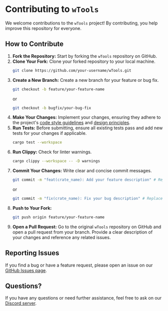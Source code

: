 # Contributing to `wTools`

We welcome contributions to the `wTools` project! By contributing, you help improve this repository for everyone.

## How to Contribute

1.  **Fork the Repository:** Start by forking the `wTools` repository on GitHub.
2.  **Clone Your Fork:** Clone your forked repository to your local machine.
    ```sh
    git clone https://github.com/your-username/wTools.git
    
    ```
3.  **Create a New Branch:** Create a new branch for your feature or bug fix.
    ```sh
    git checkout -b feature/your-feature-name
    ```
    or
    ```sh
    git checkout -b bugfix/your-bug-fix
    ```
4.  **Make Your Changes:** Implement your changes, ensuring they adhere to the project's [code style guidelines](https://github.com/Wandalen/wTools/blob/master/doc/modules/code_style.md) and [design principles](https://github.com/Wandalen/wTools/blob/master/doc/modules/design_principles.md).
5.  **Run Tests:** Before submitting, ensure all existing tests pass and add new tests for your changes if applicable.
    ```sh
    cargo test --workspace
    ```
6.  **Run Clippy:** Check for linter warnings.
    ```sh
    cargo clippy --workspace -- -D warnings
    ```
7.  **Commit Your Changes:** Write clear and concise commit messages.
    ```sh
    git commit -m "feat(crate_name): Add your feature description" # Replace `crate_name` with the actual crate name
    ```
    or
    ```sh
    git commit -m "fix(crate_name): Fix your bug description" # Replace `crate_name` with the actual crate name
    ```
8.  **Push to Your Fork:**
    ```sh
    git push origin feature/your-feature-name
    ```
9.  **Open a Pull Request:** Go to the original `wTools` repository on GitHub and open a pull request from your branch. Provide a clear description of your changes and reference any related issues.

## Reporting Issues

If you find a bug or have a feature request, please open an issue on our [GitHub Issues page](https://github.com/Wandalen/wTools/issues).

## Questions?

If you have any questions or need further assistance, feel free to ask on our [Discord server](https://discord.gg/m3YfbXpUUY).